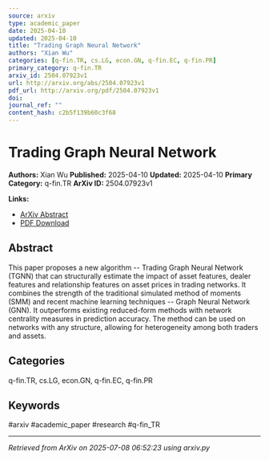 ```yaml
---
source: arxiv
type: academic_paper
date: 2025-04-10
updated: 2025-04-10
title: "Trading Graph Neural Network"
authors: "Xian Wu"
categories: [q-fin.TR, cs.LG, econ.GN, q-fin.EC, q-fin.PR]
primary_category: q-fin.TR
arxiv_id: 2504.07923v1
url: http://arxiv.org/abs/2504.07923v1
pdf_url: http://arxiv.org/pdf/2504.07923v1
doi:
journal_ref: ""
content_hash: c2b5f139b60c3f68
---
```


# Trading Graph Neural Network

**Authors:** Xian Wu
**Published:** 2025-04-10
**Updated:** 2025-04-10
**Primary Category:** q-fin.TR
**ArXiv ID:** 2504.07923v1

**Links:**
- [ArXiv Abstract](http://arxiv.org/abs/2504.07923v1)
- [PDF Download](http://arxiv.org/pdf/2504.07923v1)


## Abstract

This paper proposes a new algorithm -- Trading Graph Neural Network (TGNN)
that can structurally estimate the impact of asset features, dealer features
and relationship features on asset prices in trading networks. It combines the
strength of the traditional simulated method of moments (SMM) and recent
machine learning techniques -- Graph Neural Network (GNN). It outperforms
existing reduced-form methods with network centrality measures in prediction
accuracy. The method can be used on networks with any structure, allowing for
heterogeneity among both traders and assets.

## Categories

q-fin.TR, cs.LG, econ.GN, q-fin.EC, q-fin.PR





## Keywords

#arxiv #academic_paper #research #q-fin_TR

---
*Retrieved from ArXiv on 2025-07-08 06:52:23 using arxiv.py*
